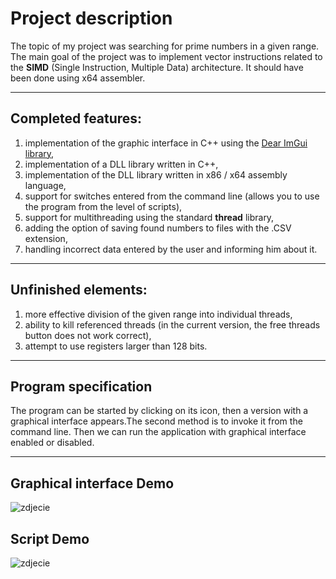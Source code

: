 # **Project description**

The topic of my project was searching for prime numbers in a given range. The main goal of the project was to implement vector instructions related to the **SIMD** (Single Instruction, Multiple Data) architecture. It should have been done using x64 assembler.

---

## **Completed features**:
1. implementation of the graphic interface in C++ using the [Dear ImGui library](https://github.com/ocornut/imgui),
2. implementation of a DLL library written in C++,
3. implementation of the DLL library written in x86 / x64 assembly language,
4. support for switches entered from the command line (allows you to use the program from the level of scripts),
5. support for multithreading using the standard **thread** library,
6. adding the option of saving found numbers to files with the .CSV extension,
7. handling incorrect data entered by the user and informing him about it.

---
## **Unfinished elements:**
1. more effective division of the given range into individual threads,
2. ability to kill referenced threads (in the current version, the free threads button does not work
correct),
3. attempt to use registers larger than 128 bits.

---
## **Program specification**

The program can be started by clicking on its icon, then a version with a graphical interface appears.The second method is to invoke it from the command line. Then we can run the application with
graphical interface enabled or disabled.

---

## **Graphical interface Demo**

![zdjecie](https://drive.google.com/file/d/1cROZmbmwsl0cWFum0qu8SeUdzvVBzSHp/view?usp=sharing)

## **Script Demo**

![zdjecie](https://drive.google.com/file/d/1MaRNc63dm5kpo-r_yzsO1j3ZEh1zyuJp/view?usp=sharing)